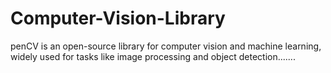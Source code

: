 # Computer-Vision-Library
penCV is an open-source library for computer vision and machine learning, widely used for tasks like image processing and object detection.......